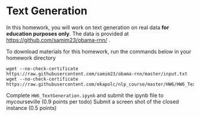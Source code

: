 # Text Generation

In this homework, you will work on text generation on real data **for education purposes only**. The data is provided at https://github.com/samim23/obama-rnn/ .

To download materials for this homework, run the commands below in your homework directory

```
wget --no-check-certificate https://raw.githubusercontent.com/samim23/obama-rnn/master/input.txt
wget --no-check-certificate https://raw.githubusercontent.com/ekapolc/nlp_course/master/HW6/HW6_TextGeneration.ipynb

```

Complete `HW6_TextGeneration.ipynb` and submit the ipynb file to mycourseville (0.9 points per todo)
Submit a screen shot of the closed instance (0.5 points)

